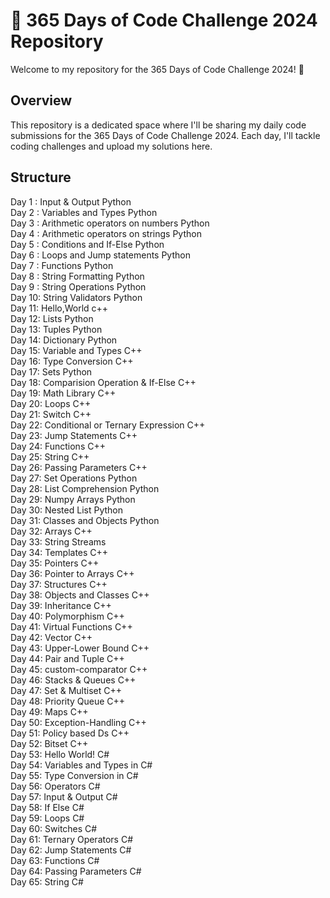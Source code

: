 # 🚀 365 Days of Code Challenge 2024 Repository
Welcome to my repository for the 365 Days of Code Challenge 2024! 🎉

## Overview
This repository is a dedicated space where I'll be sharing my daily code submissions for the 365 Days of Code Challenge 2024. Each day, I'll tackle coding challenges and upload my solutions here.
## Structure
Day 1 : Input & Output Python<br>
Day 2 : Variables and Types Python<br>
Day 3 : Arithmetic operators on numbers Python<br>
Day 4 : Arithmetic operators on strings Python<br>
Day 5 : Conditions and If-Else Python<br>
Day 6 : Loops and Jump statements Python<br>
Day 7 : Functions Python<br>
Day 8 : String Formatting Python<br>
Day 9 : String Operations Python<br>
Day 10: String Validators Python<br>
Day 11: Hello,World c++<br>
Day 12: Lists Python <br>
Day 13: Tuples Python<br>
Day 14: Dictionary Python<br>
Day 15: Variable and Types C++<br>
Day 16: Type Conversion C++<br>
Day 17: Sets Python<br>
Day 18: Comparision Operation & If-Else C++<br>
Day 19: Math Library C++<br>
Day 20: Loops C++<br>
Day 21: Switch C++<br>
Day 22: Conditional or Ternary Expression C++<br>
Day 23: Jump Statements C++<br>
Day 24: Functions C++ <br>
Day 25: String C++ <br>
Day 26: Passing Parameters C++ <br>
Day 27: Set Operations Python <br>
Day 28: List Comprehension Python <br>
Day 29: Numpy Arrays Python <br>
Day 30: Nested List Python <br>
Day 31: Classes and Objects Python <br>
Day 32: Arrays C++ <br>
Day 33: String Streams <br>
Day 34: Templates C++ <br>
Day 35: Pointers C++ <br>
Day 36: Pointer to Arrays C++ <br>
Day 37: Structures C++ <br>
Day 38: Objects and Classes C++ <br>
Day 39: Inheritance C++ <br>
Day 40: Polymorphism C++<br>
Day 41: Virtual Functions C++<br>
Day 42: Vector C++ <br>
Day 43: Upper-Lower Bound C++<br>
Day 44: Pair and Tuple C++<br>
Day 45: custom-comparator C++<br>
Day 46: Stacks & Queues C++ <br>
Day 47: Set & Multiset C++<br>
Day 48: Priority Queue C++<br>
Day 49: Maps C++ <br>
Day 50: Exception-Handling C++<br>
Day 51: Policy based Ds C++<br>
Day 52: Bitset C++<br>
Day 53: Hello World! C#<br>
Day 54: Variables and Types in C#<br>
Day 55: Type Conversion in C#<br>
Day 56: Operators C#<br> 
Day 57: Input & Output C#<br>
Day 58: If Else C# <br>
Day 59: Loops C# <br>
Day 60: Switches C# <br>
Day 61: Ternary Operators C#<br>
Day 62: Jump Statements C#<br>
Day 63: Functions C# <br>
Day 64: Passing Parameters C# <br>
Day 65: String C#<br>







